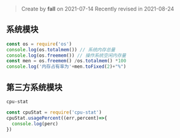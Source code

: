 > Create by **fall** on 2021-07-14
> Recently revised in 2021-08-24

## 系统模块

```js
const os = require('os')
console.log(os.totalmem()) // 系统内存总量
console.log(os.freemem()) // 操作系统空闲内存量
const men = os.freemem() /os.totalmem() *100
console.log('内存占有率为'+men.toFixed(2)+"%")
```

## 第三方系统模块

`cpu-stat`

```js
const cpuStat = require('cpu-stat')
cpuStat.usagePercent((err,percent)=>{
  console.log(perc)
})
```

